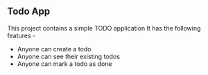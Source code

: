 <!-- mark down is the full form of md -->

## Todo App

This project contains a simple TODO application
It has the following features -

- Anyone can create a todo
- Anyone can see their existing todos
- Anyone can mark a todo as done
